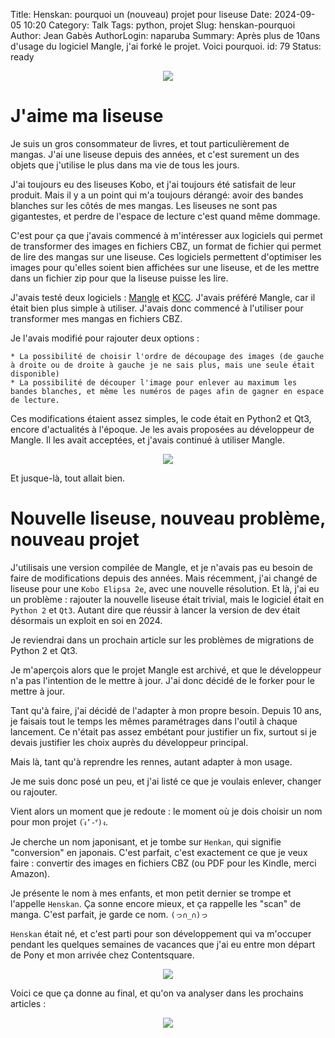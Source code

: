 Title: Henskan: pourquoi un (nouveau) projet pour liseuse
Date: 2024-09-05 10:20
Category: Talk
Tags: python, projet
Slug: henskan-pourquoi
Author: Jean Gabès
AuthorLogin: naparuba
Summary: Après plus de 10ans d'usage du logiciel Mangle, j'ai forké le projet. Voici pourquoi.
id: 79
Status: ready

<center><img src='/images/79/article.jpg'></center>

# J'aime ma liseuse

Je suis un gros consommateur de livres, et tout particulièrement de mangas. J'ai une liseuse depuis des années, et c'est surement un des objets que j'utilise le plus dans ma vie de tous les jours.

J'ai toujours eu des liseuses Kobo, et j'ai toujours été satisfait de leur produit. Mais il y a un point qui m'a toujours dérangé: avoir des bandes blanches sur les côtés de mes mangas. Les liseuses ne sont pas gigantestes, et perdre de l'espace de lecture c'est quand même dommage.

C'est pour ça que j'avais commencé à m'intéresser aux logiciels qui permet de transformer des images en fichiers CBZ, un format de fichier qui permet de lire des mangas sur une liseuse. Ces logiciels permettent d'optimiser les images pour qu'elles soient bien affichées sur une liseuse, et de les mettre dans un fichier zip pour que la liseuse puisse les lire.

J'avais testé deux logiciels : [Mangle](https://github.com/FooSoft/mangle) et [KCC](https://github.com/ciromattia/kcc). J'avais préféré Mangle, car il était bien plus simple à utiliser. J'avais donc commencé à l'utiliser pour transformer mes mangas en fichiers CBZ.

Je l'avais modifié pour rajouter deux options :
    
    * La possibilité de choisir l'ordre de découpage des images (de gauche à droite ou de droite à gauche je ne sais plus, mais une seule était disponible)
    * La possibilité de découper l'image pour enlever au maximum les bandes blanches, et même les numéros de pages afin de gagner en espace de lecture.

Ces modifications étaient assez simples, le code était en Python2 et Qt3, encore d'actualités à l'époque. Je les avais proposées au développeur de Mangle. Il les avait acceptées, et j'avais continué à utiliser Mangle.

<center><img src='/images/79/mangle_screenshot.png'></center> 

Et jusque-là, tout allait bien. 


# Nouvelle liseuse, nouveau problème, nouveau projet

J'utilisais une version compilée de Mangle, et je n'avais pas eu besoin de faire de modifications depuis des années. Mais récemment, j'ai changé de liseuse pour une `Kobo Elipsa 2e`, avec une nouvelle résolution. Et là, j'ai eu un problème : rajouter la nouvelle liseuse était trivial, mais le logiciel était en `Python 2` et `Qt3`. Autant dire que réussir à lancer la version de dev était désormais un exploit en soi en 2024.

Je reviendrai dans un prochain article sur les problèmes de migrations de Python 2 et Qt3.

Je m'aperçois alors que le projet Mangle est archivé, et que le développeur n'a pas l'intention de le mettre à jour. J'ai donc décidé de le forker pour le mettre à jour.

Tant qu'à faire, j'ai décidé de l'adapter à mon propre besoin. Depuis 10 ans, je faisais tout le temps les mêmes paramétrages dans l'outil à chaque lancement. Ce n'était pas assez embétant pour justifier un fix, surtout si je devais justifier les choix auprès du développeur principal.

Mais là, tant qu'à reprendre les rennes, autant adapter à mon usage.

Je me suis donc posé un peu, et j'ai listé ce que je voulais enlever, changer ou rajouter.

Vient alors un moment que je redoute : le moment où je dois choisir un nom pour mon projet `(ง︡’-‘︠)ง`.

Je cherche un nom japonisant, et je tombe sur `Henkan`, qui signifie "conversion" en japonais. C'est parfait, c'est exactement ce que je veux faire : convertir des images en fichiers CBZ (ou PDF pour les Kindle, merci Amazon).

Je présente le nom à mes enfants, et mon petit dernier se trompe et l'appelle `Henskan`. Ça sonne encore mieux, et ça rappelle les "scan" de manga. C'est parfait, je garde ce nom. `(っ∩_∩)っ`

`Henskan` était né, et c'est parti pour son développement qui va m'occuper pendant les quelques semaines de vacances que j'ai eu entre mon départ de Pony et mon arrivée chez Contentsquare.

<center><img src='/images/common/coder.gif'></center> 

Voici ce que ça donne au final, et qu'on va analyser dans les prochains articles :

<center><img src='/images/79/henskan_screenshot.png'></center>